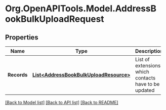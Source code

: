 
# Org.OpenAPITools.Model.AddressBookBulkUploadRequest

## Properties

Name | Type | Description | Notes
------------ | ------------- | ------------- | -------------
**Records** | [**List&lt;AddressBookBulkUploadResource&gt;**](AddressBookBulkUploadResource.md) | List of extensions which contacts have to be updated | 

[[Back to Model list]](../README.md#documentation-for-models)
[[Back to API list]](../README.md#documentation-for-api-endpoints)
[[Back to README]](../README.md)

